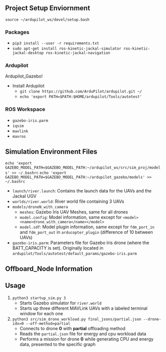 ##  Project Setup Enviornment

`source ~/ardupilot_ws/devel/setup.bash`




### Packages
* `pip3 install --user -r requirements.txt`
* `sudo apt-get install ros-kinetic-jackal-simulator ros-kinetic-jackal-desktop ros-kinetic-jackal-navigation`

### Ardupilot

Ardupilot_Gazebo!
* Install Ardupilot
    - `git clone https://github.com/ArduPilot/ardupilot.git ~/`
    - `echo 'export PATH=$PATH:$HOME/ardupilot/Tools/autotest'`
### ROS Workspace
* `gazebo-iris.parm`
* `iqsim`
* `mavlink`
* `mavros`

## Simulation Environment Files

`echo 'export GAZEBO_MODEL_PATH=$GAZEBO_MODEL_PATH:~/ardupilot_ws/src/sim_proj/models' >> ~/.bashrc`
`echo 'export GAZEBO_MODEL_PATH=$GAZEBO_MODEL_PATH:~/ardupilot_gazebo/models' >> ~/.bashrc`

* `launch/river.launch`: Contains the launch data for the UAVs and the Jackal UGV
* `worlds/river.world`: River world file containing 3 UAVs 
* `models/droneN_with_camera`
    - `meshes`: Gazebo Iris UAV Meshes, same for all drones
    - `model.config`: Model information, same except for `<model><name>drone_with_camera</name></model>`
    - `model.sdf`: Model plugin information, same except for `fdm_port_in` and `fdm_port_out` in `arducopter_plugin` (difference of 10 between UAVs)
* `gazebo-iris.parm`: Parameters file for Gazebo Iris drone (where the BATT_CAPACITY is set). Originally located in `ardupilot/Tools/autotest/default_params/gazebo-iris.parm`


## Offboard_Node Information

## Usage

1. `python3 startup_sim.py 3`
    - Starts Gazebo simulator for `river.world`
    - Starts up three different MAVLink UAVs with a labeled terminal window for each one
2. `python3 src/sim_drone_workload.py final_jsons/partial.json --drone-idx=0 --off-method=partial`
    - Connects to drone **0** with **partial** offloading method
    - Reads the `partial.json` file for energy and cpu workload data
    - Performs a mission for drone **0** while generating CPU and energy data, presented to the specific graph